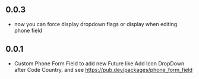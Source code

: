 ## 0.0.3

* now you can force display dropdown flags or display when editing phone field 

## 0.0.1

* Custom Phone Form Field to add new Future like Add Icon DropDown after Code Country.
and see https://pub.dev/packages/phone_form_field
